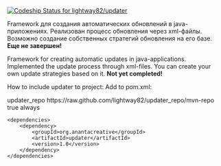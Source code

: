 [ ![Codeship Status for lightway82/updater](https://app.codeship.com/projects/3e7c6590-2b47-0135-7e95-4afd89638027/status?branch=master)](https://app.codeship.com/projects/224038)

Framework для создания автоматических обновлений в java-приложениях. 
Реализован процесс обновления через xml-файлы. Возможно создание собственных стратегий обновления на его базе.
**Еще не завершен!**

Framework for creating automatic updates in java-applications.
Implemented the update process through xml-files. You can create your own update strategies based on it.
**Not yet completed!**

How to include updater to project:
Add to pom.xml: 

<repositories>
        <repository>
            <id>updater_repo</id>
            <url>https://raw.github.com/lightway82/updater_repo/mvn-repo</url>
            <snapshots>
                <enabled>true</enabled>
                <updatePolicy>always</updatePolicy>
            </snapshots>
        </repository>
    </repositories>

    <dependencies>
        <dependency>
            <groupId>org.anantacreative</groupId>
            <artifactId>updater</artifactId>
            <version>1.0</version>
        </dependency>
    </dependencies>
